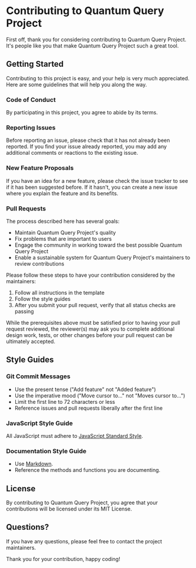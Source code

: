# Contributing to Quantum Query Project

First off, thank you for considering contributing to Quantum Query Project. It's people like you that make Quantum Query Project such a great tool.

## Getting Started

Contributing to this project is easy, and your help is very much appreciated. Here are some guidelines that will help you along the way.

### Code of Conduct

By participating in this project, you agree to abide by its terms.

### Reporting Issues

Before reporting an issue, please check that it has not already been reported. If you find your issue already reported, you may add any additional comments or reactions to the existing issue.

### New Feature Proposals

If you have an idea for a new feature, please check the issue tracker to see if it has been suggested before. If it hasn't, you can create a new issue where you explain the feature and its benefits.

### Pull Requests

The process described here has several goals:

- Maintain Quantum Query Project's quality
- Fix problems that are important to users
- Engage the community in working toward the best possible Quantum Query Project
- Enable a sustainable system for Quantum Query Project's maintainers to review contributions

Please follow these steps to have your contribution considered by the maintainers:

1. Follow all instructions in the template
2. Follow the style guides
3. After you submit your pull request, verify that all status checks are passing

While the prerequisites above must be satisfied prior to having your pull request reviewed, the reviewer(s) may ask you to complete additional design work, tests, or other changes before your pull request can be ultimately accepted.

## Style Guides

### Git Commit Messages

- Use the present tense ("Add feature" not "Added feature")
- Use the imperative mood ("Move cursor to..." not "Moves cursor to...")
- Limit the first line to 72 characters or less
- Reference issues and pull requests liberally after the first line

### JavaScript Style Guide

All JavaScript must adhere to [JavaScript Standard Style](https://standardjs.com/).

### Documentation Style Guide

- Use [Markdown](https://daringfireball.net/projects/markdown/).
- Reference the methods and functions you are documenting.

## License

By contributing to Quantum Query Project, you agree that your contributions will be licensed under its MIT License.

## Questions?

If you have any questions, please feel free to contact the project maintainers.

Thank you for your contribution, happy coding!

